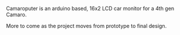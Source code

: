 Camaroputer is an arduino based, 16x2 LCD car monitor for a 4th gen Camaro.

More to come as the project moves from prototype to final design. 
